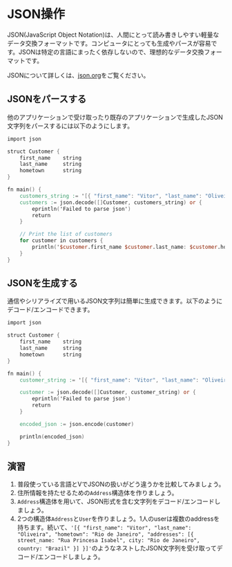 # JSON操作

JSON(JavaScript Object Notation)は、人間にとって読み書きしやすい軽量なデータ交換フォーマットです。コンピュータにとっても生成やパースが容易です。JSONは特定の言語にまったく依存しないので、理想的なデータ交換フォーマットです。

JSONについて詳しくは、[json.org](http://json.org)をご覧ください。

## JSONをパースする

他のアプリケーションで受け取ったり既存のアプリケーションで生成したJSON文字列をパースするには以下のようにします。

```v
import json

struct Customer {
    first_name    string
    last_name     string
    hometown      string
}

fn main() {
    customers_string := '[{ "first_name": "Vitor", "last_name": "Oliveira", "hometown": "Rio de Janeiro" }, { "first_name": "Don", "last_name": "Nisnoni", "hometown": "Kupang" }]'
    customers := json.decode([]Customer, customers_string) or {
        eprintln('Failed to parse json')
        return
    }

    // Print the list of customers
    for customer in customers {
        println('$customer.first_name $customer.last_name: $customer.hometown')
    }
}
```

## JSONを生成する

通信やシリアライズで用いるJSON文字列は簡単に生成できます。以下のようにデコード/エンコードできます。

```v
import json

struct Customer {
    first_name    string
    last_name     string
    hometown      string
}

fn main() {
    customer_string := '[{ "first_name": "Vitor", "last_name": "Oliveira", "hometown": "Rio de Janeiro"}]'

    customer := json.decode([]Customer, customer_string) or {
        eprintln('Failed to parse json')
        return
    }

    encoded_json := json.encode(customer)

    println(encoded_json)
}
```

## 演習

1. 普段使っている言語とVでJSONの扱いがどう違うかを比較してみましょう。
2. 住所情報を持たせるための`Address`構造体を作りましょう。
3. `Address`構造体を用いて、JSON形式を含む文字列をデコード/エンコードしましょう。
4. 2つの構造体`Address`と`User`を作りましょう。1人のuserは複数のaddressを持ちます。続いて、`'[{ "first_name": "Vitor", "last_name": "Oliveira", "hometown": "Rio de Janeiro", "addresses": [{ street_name: "Rua Princesa Isabel", city: "Rio de Janeiro", country: "Brazil" }] }]'`のようなネストしたJSON文字列を受け取ってデコード/エンコードしましょう。
